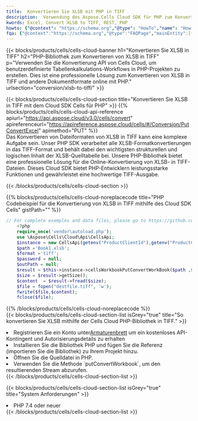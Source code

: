 ```yaml
---
title:  Konvertieren Sie XLSB mit PHP in TIFF
description:  Verwendung des Aspose.Cells Cloud SDK für PHP zum Konvertieren einer Datei im XLSB-Format in eine Datei im TIFF-Format.
kwords: Excel, Convert XLSB to TIFF, REST, PHP
howto: {"@context": "https://schema.org","@type": "HowTo","name": "How to convert XLSB to TIFF using the Cells Cloud PHP library.","description": "How to convert XLSB to TIFF using the Cells Cloud PHP library.","image": {"@type": "ImageObject"},"url": "/php/conversion/xlsb-to-tiff/","step": [{ "@type": "HowToStep","name": "How to convert XLSB to TIFF using the Cells Cloud PHP library. step 1", "image": {"@type": "ImageObject",},"url": "/php/conversion/xlsb-to-tiff/","text": "Register an account at <a href='https://dashboard.aspose.cloud/'>Dashboard</a> to get free API quota & authorization details",},{ "@type": "HowToStep","name": "How to convert XLSB to TIFF using the Cells Cloud PHP library. step 1", "image": {"@type": "ImageObject",},"url": "/php/conversion/xlsb-to-tiff/","text": "Install PHP library and add the reference (import the library) to your project.",},{ "@type": "HowToStep","name": "How to convert XLSB to TIFF using the Cells Cloud PHP library. step 1", "image": {"@type": "ImageObject",},"url": "/php/conversion/xlsb-to-tiff/","text": "Open the source file in PHP.",},{ "@type": "HowToStep","name": "How to convert XLSB to TIFF using the Cells Cloud PHP library. step 1", "image": {"@type": "ImageObject",},"url": "/php/conversion/xlsb-to-tiff/","text": "Use the `putConvertWorkbook` method to retrieve the resulting stream.",}, ],"supply": {"@type": "HowToSupply","name": "document"},"tool": [{"@type": "HowToTool","name": "phpstorm, Visual Studio Code, Eclipse"},{"@type": "HowToTool","name": "Aspose Cells"}],"totalTime": "PT6M"}
fqa: {"@context":"https://schema.org","@type":"FAQPage","mainEntity":[{"@type":"Question","name":"Why convert file formats in C# using REST API?","acceptedAnswer":{"@type":"Answer","text":"Documents are encoded in many ways, and some files may be incompatible with the software you use. To open and read such files, just convert them to appropriate file formats.<br/><ol><li>Install .NET SDK and add the reference (import the library) to your project.</li><li>Open the source file in C# using REST API.</li><li>Call the PutConvertWorkbookRequest() method, passing an output filename with required extension.</li><li>Get the result of conversion as a separate file.</li></ol>"}},{"@type":"Question","name":"What file formats can I convert with your C# library?","acceptedAnswer":{"@type":"Answer","text":"We support a variety of file formats for conversion using .NET library, including XLSX, Excel, xls , PDF, CSV, HTML, Markdown, XML, PNG, JPG, TIFF, Json, TXT and many more."}},{"@type":"Question","name":"What is the maximum allowed file size for conversion using this .NET library?","acceptedAnswer":{"@type":"Answer","text":"There are no file size limits for format conversions using .NET library."}}]}
---
```

{{< blocks/products/cells/cells-cloud-banner h1="Konvertieren Sie XLSB in TIFF" h2="PHP-Bibliothek zum Konvertieren von XLSB in TIFF" p="Verwenden Sie die Konvertierung API von Cells Cloud, um benutzerdefinierte Tabellenkalkulations-Workflows in PHP-Projekten zu erstellen. Dies ist eine professionelle Lösung zum Konvertieren von XLSB in TIFF und andere Dokumentformate online mit PHP." urlsection="conversion/xlsb-to-tiff/" >}}

{{< blocks/products/cells/cells-cloud-section title="Konvertieren Sie XLSB in TIFF mit dem Cloud SDK Cells für PHP" >}}
{{% blocks/products/cells/cells-cloud-api-reference apiurl="https://api.aspose.cloud/v3.0/cells/convert" apireferenceurl="https://apireference.aspose.cloud/cells/#/Conversion/PutConvertExcel" apimethod="PUT" %}}
<br/>
Das Konvertieren von Dateiformaten von XLSB in TIFF kann eine komplexe Aufgabe sein. Unser PHP SDK verarbeitet alle XLSB-Formatkonvertierungen in das TIFF-Format und behält dabei den wichtigsten strukturellen und logischen Inhalt der XLSB-Quelltabelle bei. Unsere PHP-Bibliothek bietet eine professionelle Lösung für die Online-Konvertierung von XLSB- in TIFF-Dateien. Dieses Cloud SDK bietet PHP-Entwicklern leistungsstarke Funktionen und gewährleistet eine hochwertige TIFF-Ausgabe.

{{< /blocks/products/cells/cells-cloud-section >}}

{{% blocks/products/cells/cells-cloud-noreplacecode title="PHP Codebeispiel für die Konvertierung von XLSB in TIFF mithilfe des Cloud SDK Cells" gistPath="" %}}
 
```php
// For complete examples and data files, please go to https://github.com/aspose-cells-cloud/aspose-cells-cloud-php/
    <?php
    require_once('vendor\autoload.php');
    use \Aspose\Cells\Cloud\Api\CellsApi;
    $instance = new CellsApi(getenv("ProductClientId"),getenv("ProductClientSecret"));
    $path ='Book1.xlsb';    
    $format ='tiff';
    $password = null;
    $outPath = null;      
    $result = $this->instance->cellsWorkbookPutConvertWorkBook($path ,$format, $password,  $outPath);
    $size = $result->getSize();
    $content  = $result->fread($size);
    $file = fopen("destfile.tiff", 'w');
    fwrite($file,$content);
    fclose($file);
```
 
{{% /blocks/products/cells/cells-cloud-noreplacecode %}}
<br/>
{{< blocks/products/cells/cells-cloud-section-list isGrey="true" title="So konvertieren Sie XLSB mithilfe der Cells Cloud PHP-Bibliothek in TIFF." >}}
<li> Registrieren Sie ein Konto unter<a href="https://dashboard.aspose.cloud/">Armaturenbrett</a> um ein kostenloses API-Kontingent und Autorisierungsdetails zu erhalten</li>
<li>Installieren Sie die Bibliothek PHP und fügen Sie die Referenz (importieren Sie die Bibliothek) zu Ihrem Projekt hinzu.</li>
<li>Öffnen Sie die Quelldatei in PHP.</li>
<li>Verwenden Sie die Methode `putConvertWorkbook`, um den resultierenden Stream abzurufen.</li>
{{< /blocks/products/cells/cells-cloud-section-list >}}

{{< blocks/products/cells/cells-cloud-section-list isGrey="true" title="System Anforderungen" >}}
<li>PHP 7.4 oder neuer</li>
{{< /blocks/products/cells/cells-cloud-section-list >}}
